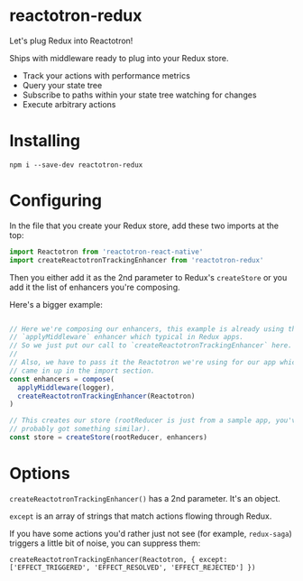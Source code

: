 # reactotron-redux

Let's plug Redux into Reactotron!

Ships with middleware ready to plug into your Redux store.

* Track your actions with performance metrics
* Query your state tree
* Subscribe to paths within your state tree watching for changes
* Execute arbitrary actions

# Installing

`npm i --save-dev reactotron-redux`


# Configuring

In the file that you create your Redux store, add these two imports at the top:

```js
import Reactotron from 'reactotron-react-native'
import createReactotronTrackingEnhancer from 'reactotron-redux'
```

Then you either add it as the 2nd parameter to Redux's `createStore` or
you add it the list of enhancers you're composing.

Here's a bigger example:

```js

// Here we're composing our enhancers, this example is already using the
// `applyMiddleware` enhancer which typical in Redux apps.
// So we just put our call to `createReactotronTrackingEnhancer` here.
//
// Also, we have to pass it the Reactotron we're using for our app which
// came in up in the import section.
const enhancers = compose(
  applyMiddleware(logger),
  createReactotronTrackingEnhancer(Reactotron)
)

// This creates our store (rootReducer is just from a sample app, you've
// probably got something similar).
const store = createStore(rootReducer, enhancers)
```


# Options

`createReactotronTrackingEnhancer()` has a 2nd parameter.  It's an object.

`except` is an array of strings that match actions flowing through Redux.

If you have some actions you'd rather just not see (for example, `redux-saga`)
triggers a little bit of noise, you can suppress them:

`createReactotronTrackingEnhancer(Reactotron, {
  except: ['EFFECT_TRIGGERED', 'EFFECT_RESOLVED', 'EFFECT_REJECTED']
})`
